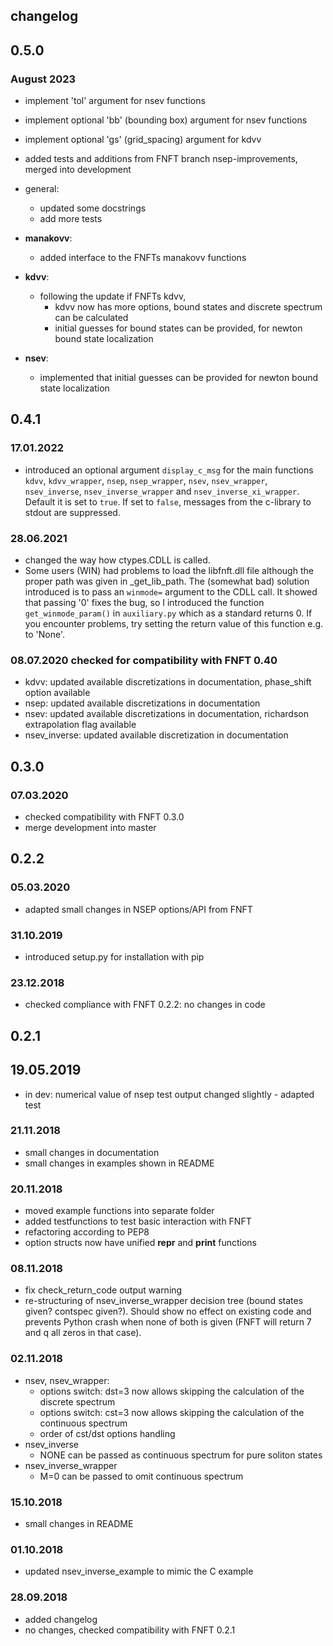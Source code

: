 ## changelog

## 0.5.0

### August 2023
- implement  'tol' argument for nsev functions
- implement optional 'bb' (bounding box) argument for nsev functions
- implement optional 'gs' (grid_spacing) argument for kdvv
- added tests and additions from FNFT branch nsep-improvements, merged into development
- general:
  - updated some docstrings
  - add more tests
- **manakovv**: 
  - added interface to the FNFTs manakovv functions

- **kdvv**:
  - following the update if FNFTs kdvv,
    - kdvv now has more options, bound states and discrete spectrum can be calculated
    - initial guesses for bound states can be provided, for newton bound state localization

- **nsev**:
  - implemented that initial guesses can be provided for newton bound state localization
  
## 0.4.1

### 17.01.2022

- introduced an optional argument `display_c_msg` for the main functions `kdvv`, `kdvv_wrapper`, `nsep`, `nsep_wrapper`,
  `nsev`, `nsev_wrapper`, `nsev_inverse`, `nsev_inverse_wrapper` and `nsev_inverse_xi_wrapper`. 
  Default it is set to `true`. If set to `false`, messages from the c-library to stdout are suppressed.

### 28.06.2021
- changed the way how ctypes.CDLL is called.
- Some users (WIN) had problems to load the libfnft.dll file although the proper path was given in _get_lib_path.
  The (somewhat bad) solution introduced is to pass an `winmode=` argument to the CDLL call. It showed that passing '0'
  fixes the bug, so I introduced the function `get_winmode_param()` in `auxiliary.py` which as a standard returns 0.
  If you encounter problems, try setting the return value of this function e.g. to 'None'.


### 08.07.2020 checked for compatibility with FNFT 0.40
- kdvv: updated available discretizations in documentation, phase_shift option available
- nsep: updated available discretizations in documentation
- nsev: updated available discretizations in documentation, richardson extrapolation flag available
- nsev_inverse: updated available discretization in documentation


## 0.3.0

### 07.03.2020
- checked compatibility with FNFT 0.3.0
- merge development into master

## 0.2.2

### 05.03.2020
- adapted small changes in NSEP options/API from FNFT

### 31.10.2019

- introduced setup.py for installation with pip


### 23.12.2018

- checked compliance with FNFT 0.2.2: no changes in code

## 0.2.1

## 19.05.2019
- in dev: numerical value of nsep test output changed slightly - adapted test

### 21.11.2018
- small changes in documentation
- small changes in examples shown in README
  
### 20.11.2018
- moved example functions into separate folder
- added testfunctions to test basic interaction with FNFT
- refactoring according to PEP8
- option structs now have unified __repr__ and __print__ functions

### 08.11.2018
- fix check_return_code output warning
- re-structuring of nsev_inverse_wrapper decision tree (bound states given? contspec given?).
    Should show no effect on existing code and prevents Python crash when none of both is given (FNFT will return 7 and q all zeros in that case).

### 02.11.2018
- nsev, nsev_wrapper:
    - options switch: dst=3 now allows skipping the calculation of the discrete spectrum
    - options switch: cst=3 now allows skipping the calculation of the continuous spectrum
    - order of cst/dst options handling
- nsev_inverse
    - NONE can be passed as continuous spectrum for pure soliton states
- nsev_inverse_wrapper
    - M=0 can be passed to omit continuous spectrum
    
### 15.10.2018
 - small changes in README

### 01.10.2018
- updated nsev_inverse_example to mimic the C example

### 28.09.2018 
- added changelog
- no changes, checked compatibility with FNFT 0.2.1